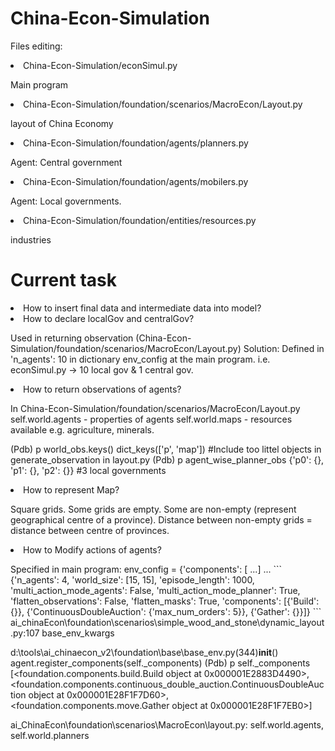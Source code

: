 # China-Econ-Simulation

<p> Files editing: </p>
<li> China-Econ-Simulation/econSimul.py </li>
<p> Main program </p>
<li> China-Econ-Simulation/foundation/scenarios/MacroEcon/Layout.py </li>
<p> layout of China Economy </p>
<li> China-Econ-Simulation/foundation/agents/planners.py </li>
<p> Agent: Central government </p>
<li> China-Econ-Simulation/foundation/agents/mobilers.py </li>
<p> Agent: Local governments. </p>
<li> China-Econ-Simulation/foundation/entities/resources.py </li>
<p> industries </p>


# Current task

<li> How to insert final data and intermediate data into model? </li>

<li> How to declare localGov and centralGov? </li>
<p> Used in returning observation (China-Econ-Simulation/foundation/scenarios/MacroEcon/Layout.py)
Solution: Defined in 'n_agents': 10 in dictionary env_config at the main program. i.e. econSimul.py
-> 10 local gov & 1 central gov. </p>

<li> How to return observations of agents? </li>
<p> In China-Econ-Simulation/foundation/scenarios/MacroEcon/Layout.py
self.world.agents - properties of agents
self.world.maps - resources available e.g. agriculture, minerals. 

(Pdb) p world_obs.keys()
dict_keys(['p', 'map']) #Include too littel objects in generate_observation in layout.py
(Pdb) p agent_wise_planner_obs
{'p0': {}, 'p1': {}, 'p2': {}} #3 local governments </p>

<li> How to represent Map? </li>
<p> Square grids. Some grids are empty. Some are non-empty (represent geographical centre of a province).
Distance between non-empty grids = distance between centre of provinces. </p>

<li> How to Modify actions of agents? </li>
<p> Specified in main program: env_config = {'components': [ ...] ...
```
{'n_agents': 4, 'world_size': [15, 15], 'episode_length': 1000, 'multi_action_mode_agents': False, 'multi_action_mode_planner': True, 'flatten_observations': False, 'flatten_masks': True, 'components': [{'Build': {}}, {'ContinuousDoubleAuction': {'max_num_orders': 5}}, {'Gather': {}}]}
```
ai_chinaEcon\foundation\scenarios\simple_wood_and_stone\dynamic_layout.py:107
base_env_kwargs

d:\tools\ai_chinaecon_v2\foundation\base\base_env.py(344)__init__()
agent.register_components(self._components)
(Pdb) p self._components
[<foundation.components.build.Build object at 0x000001E2883D4490>, <foundation.components.continuous_double_auction.ContinuousDoubleAuction object at 0x000001E28F1F7D60>, <foundation.components.move.Gather object at 0x000001E28F1F7EB0>]

ai_ChinaEcon\foundation\scenarios\MacroEcon\layout.py: self.world.agents, self.world.planners </p>


